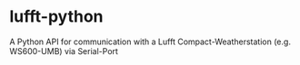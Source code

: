 # lufft-python
A Python API for communication with a Lufft Compact-Weatherstation (e.g. WS600-UMB) via Serial-Port
